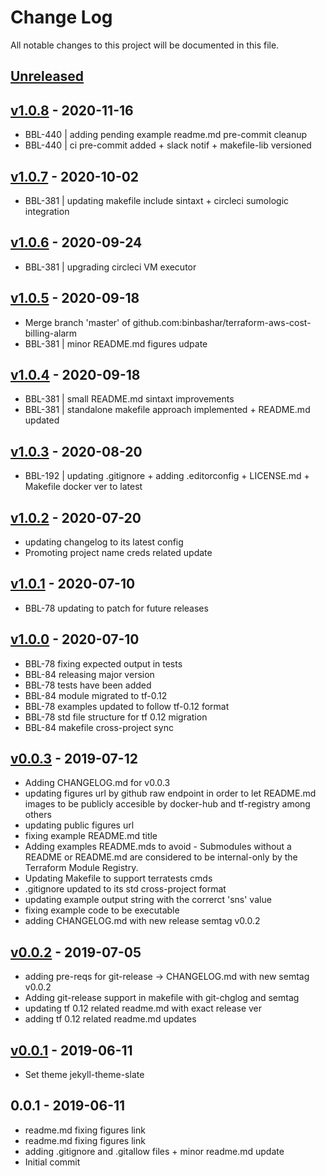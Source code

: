 # Change Log

All notable changes to this project will be documented in this file.

<a name="unreleased"></a>
## [Unreleased]



<a name="v1.0.8"></a>
## [v1.0.8] - 2020-11-16

- BBL-440 | adding pending example readme.md pre-commit cleanup
- BBL-440 | ci pre-commit added + slack notif + makefile-lib versioned


<a name="v1.0.7"></a>
## [v1.0.7] - 2020-10-02

- BBL-381 | updating makefile include sintaxt + circleci sumologic integration


<a name="v1.0.6"></a>
## [v1.0.6] - 2020-09-24

- BBL-381 | upgrading circleci VM executor


<a name="v1.0.5"></a>
## [v1.0.5] - 2020-09-18

- Merge branch 'master' of github.com:binbashar/terraform-aws-cost-billing-alarm
- BBL-381 | minor README.md figures udpate


<a name="v1.0.4"></a>
## [v1.0.4] - 2020-09-18

- BBL-381 | small README.md sintaxt improvements
- BBL-381 | standalone makefile approach implemented + README.md updated


<a name="v1.0.3"></a>
## [v1.0.3] - 2020-08-20

- BBL-192 | updating .gitignore + adding .editorconfig + LICENSE.md + Makefile docker ver to latest


<a name="v1.0.2"></a>
## [v1.0.2] - 2020-07-20

- updating changelog to its latest config
- Promoting project name creds related update


<a name="v1.0.1"></a>
## [v1.0.1] - 2020-07-10

- BBL-78 updating to patch for future releases


<a name="v1.0.0"></a>
## [v1.0.0] - 2020-07-10

- BBL-78 fixing expected output in tests
- BBL-84 releasing major version
- BBL-78 tests have been added
- BBL-84 module migrated to tf-0.12
- BBL-78 examples updated to follow tf-0.12 format
- BBL-78 std file structure for tf 0.12 migration
- BBL-84 makefile cross-project sync


<a name="v0.0.3"></a>
## [v0.0.3] - 2019-07-12

- Adding CHANGELOG.md for v0.0.3
- updating figures url by github raw endpoint in order to let README.md images to be publicly accesible by docker-hub and tf-registry among others
- updating public figures url
- fixing example README.md title
- Adding examples README.mds to avoid - Submodules without a README or README.md are considered to be internal-only by the Terraform Module Registry.
- Updating Makefile to support terratests cmds
- .gitignore updated to its std cross-project format
- updating example output string with the correrct 'sns' value
- fixing example code to be executable
- adding CHANGELOG.md with new release semtag v0.0.2


<a name="v0.0.2"></a>
## [v0.0.2] - 2019-07-05

- adding pre-reqs for git-release -> CHANGELOG.md with new semtag v0.0.2
- Adding git-release support in makefile with git-chglog and semtag
- updating tf 0.12 related readme.md with exact release ver
- adding tf 0.12 related readme.md updates


<a name="v0.0.1"></a>
## [v0.0.1] - 2019-06-11

- Set theme jekyll-theme-slate


<a name="0.0.1"></a>
## 0.0.1 - 2019-06-11

- readme.md fixing figures link
- readme.md fixing figures link
- adding .gitignore and .gitallow files + minor readme.md update
- Initial commit


[Unreleased]: https://github.com/binbashar/terraform-aws-cost-billing-alarm/compare/v1.0.8...HEAD
[v1.0.8]: https://github.com/binbashar/terraform-aws-cost-billing-alarm/compare/v1.0.7...v1.0.8
[v1.0.7]: https://github.com/binbashar/terraform-aws-cost-billing-alarm/compare/v1.0.6...v1.0.7
[v1.0.6]: https://github.com/binbashar/terraform-aws-cost-billing-alarm/compare/v1.0.5...v1.0.6
[v1.0.5]: https://github.com/binbashar/terraform-aws-cost-billing-alarm/compare/v1.0.4...v1.0.5
[v1.0.4]: https://github.com/binbashar/terraform-aws-cost-billing-alarm/compare/v1.0.3...v1.0.4
[v1.0.3]: https://github.com/binbashar/terraform-aws-cost-billing-alarm/compare/v1.0.2...v1.0.3
[v1.0.2]: https://github.com/binbashar/terraform-aws-cost-billing-alarm/compare/v1.0.1...v1.0.2
[v1.0.1]: https://github.com/binbashar/terraform-aws-cost-billing-alarm/compare/v1.0.0...v1.0.1
[v1.0.0]: https://github.com/binbashar/terraform-aws-cost-billing-alarm/compare/v0.0.3...v1.0.0
[v0.0.3]: https://github.com/binbashar/terraform-aws-cost-billing-alarm/compare/v0.0.2...v0.0.3
[v0.0.2]: https://github.com/binbashar/terraform-aws-cost-billing-alarm/compare/v0.0.1...v0.0.2
[v0.0.1]: https://github.com/binbashar/terraform-aws-cost-billing-alarm/compare/0.0.1...v0.0.1
